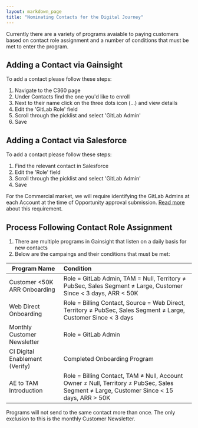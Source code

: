 ```yaml
---
layout: markdown_page
title: "Nominating Contacts for the Digital Journey"
---
```


Currently there are a variety of programs avaiable to paying customers based on contact role assignment and a number of conditions that must be met to enter the program.

## Adding a Contact via Gainsight
To add a contact please follow these steps:
1. Navigate to the C360 page 
2. Under Contacts find the one you'd like to enroll
3. Next to their name click on the three dots icon (...) and view details
4. Edit the 'GitLab Role' field
5. Scroll through the picklist and select 'GitLab Admin'
6. Save

## Adding a Contact via Salesforce
To add a contact please follow these steps:
1. Find the relevant contact in Salesforce
1. Edit the 'Role' field 
1. Scroll through the picklist and select 'GitLab Admin' 
1. Save 

For the Commercial market, we will require identifying the GitLab Admins at each Account at the time of Opportunity approval submission. [Read more](https://gitlab.com/gitlab-com/www-gitlab-com/-/blob/0627fa32a3506a4eedb4bf10725fec7c2981d3d8/sites/handbook/source/handbook/sales/field-operations/sales-systems/gtm-technical-documentation/gainsight/index.html.md) about this requirement.

## Process Following Contact Role Assignment
1. There are multiple programs in Gainsight that listen on a daily basis for new contacts
1. Below are the campaings and their conditions that must be met:

| Program Name | Condition | 
|-----------------|:-------------|
| Customer <50K ARR Onboarding  | Role = GitLab Admin,  TAM = Null, Territory ≠ PubSec, Sales Segment ≠ Large, Customer Since < 3 days, ARR < 50K | 
| Web Direct Onboarding     | Role = Billing Contact,  Source = Web Direct, Territory ≠ PubSec, Sales Segment ≠ Large, Customer Since < 3 days          | 
| Monthly Customer Newsletter      | Role = GitLab Admin         | 
| CI Digital Enablement (Verify)     |  Completed Onboarding Program            | 
| AE to TAM Introduction   |  Role = Billing Contact,  TAM ≠ Null, Account Owner ≠ Null, Territory ≠ PubSec, Sales Segment ≠ Large, Customer Since < 15 days, ARR > 50K | 

Programs will not send to the same contact more than once. The only exclusion to this is the monthly Customer Newsletter.
